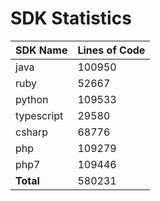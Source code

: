 # SDK Statistics

| SDK Name | Lines of Code |
| -------- | ------------- |
| java | 100950 |
| ruby | 52667 |
| python | 109533 |
| typescript | 29580 |
| csharp | 68776 |
| php | 109279 |
| php7 | 109446 |
| **Total** | 580231 |

